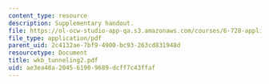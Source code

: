 ```yaml
---
content_type: resource
description: Supplementary handout.
file: https://ol-ocw-studio-app-qa.s3.amazonaws.com/courses/6-728-applied-quantum-and-statistical-physics-fall-2006/ae3ea48a204561909689dcff7c43ffaf_wkb_tunneling2.pdf
file_type: application/pdf
parent_uid: 2c4132ae-7bf9-4900-bc93-263cd831948d
resourcetype: Document
title: wkb_tunneling2.pdf
uid: ae3ea48a-2045-6190-9689-dcff7c43ffaf
---
```

